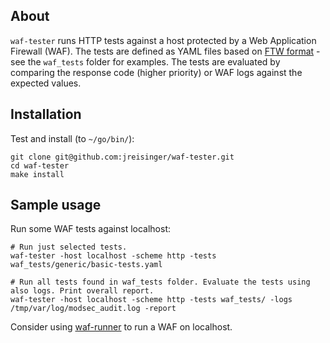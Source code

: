 ## About

`waf-tester` runs HTTP tests against a host protected by a Web Application Firewall (WAF). The tests are defined as YAML files based on [FTW format](https://github.com/CRS-support/ftw/blob/master/docs/YAMLFormat.md) - see the `waf_tests` folder for examples. The tests are evaluated by comparing the response code (higher priority) or WAF logs against the expected values.

## Installation

Test and install (to `~/go/bin/`):

```
git clone git@github.com:jreisinger/waf-tester.git
cd waf-tester
make install
```

## Sample usage

Run some WAF tests against localhost:

```
# Run just selected tests.
waf-tester -host localhost -scheme http -tests waf_tests/generic/basic-tests.yaml

# Run all tests found in waf_tests folder. Evaluate the tests using also logs. Print overall report.
waf-tester -host localhost -scheme http -tests waf_tests/ -logs /tmp/var/log/modsec_audit.log -report
```

Consider using [waf-runner](https://github.com/jreisinger/waf-runner) to run a WAF on localhost.
